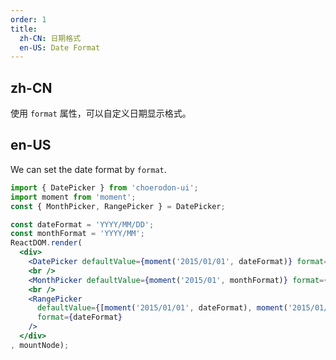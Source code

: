 ```yaml
---
order: 1
title:
  zh-CN: 日期格式
  en-US: Date Format
---
```


## zh-CN

使用 `format` 属性，可以自定义日期显示格式。

## en-US

We can set the date format by `format`.

````jsx
import { DatePicker } from 'choerodon-ui';
import moment from 'moment';
const { MonthPicker, RangePicker } = DatePicker;

const dateFormat = 'YYYY/MM/DD';
const monthFormat = 'YYYY/MM';
ReactDOM.render(
  <div>
    <DatePicker defaultValue={moment('2015/01/01', dateFormat)} format={dateFormat} />
    <br />
    <MonthPicker defaultValue={moment('2015/01', monthFormat)} format={monthFormat} />
    <br />
    <RangePicker
      defaultValue={[moment('2015/01/01', dateFormat), moment('2015/01/01', dateFormat)]}
      format={dateFormat}
    />
  </div>
, mountNode);
````

